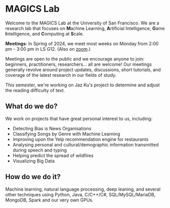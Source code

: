 # MAGICS Lab

Welcome to the MAGICS Lab at the University of San Francisco. We are a research lab that focuses on **M**achine Learning, **A**rtificial Intelligence, **G**ame **I**ntelligence, and **C**omputing at **S**cale.

**Meetings**: In Spring of 2024, we meet most weeks on Monday from 2:00 pm - 3:00 pm in LS G12. (Also on [zoom](https://usfca.zoom.us/j/89554104082).) 

Meetings are open to the public and we encourage anyone to join: beginners, practitioners, researchers... all are welcome! Our meetings generally revolve around project updates, discussions, short tutorials, and coverage of the latest research in our fields of study.

This semester, we're working on Jaz Ku's project to determine and adjust the reading difficulty of text.

## What do we do?
We work on projects that have great personal interest to us, including:
* Detecting Bias is News Organisations
* Classifying Songs by Genre with Machine Learning
* Improving upon the Yelp recommendation engine for restaurants
* Analysing personal and cultural/demographic information transmitted during speech and typing
* Helping predict the spread of wildfires
* Visualizing Big Data

## How do we do it?
Machine learning, natural language processing, deep leaning, and several other techniques using Python, Java, C/C++/C#, SQL/MySQL/MariaDB, MongoDB, Spark and our very own GPUs.
